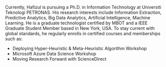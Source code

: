 Currently, Hafizul is pursuing a Ph.D. in Information Technology at Universiti Teknologi PETRONAS. His research interests include Information Extraction, Predictive Analytics, Big Data Analytics, Artificial Intelligence, Machine Learning. He is a graduate technologist certified by MBOT and a IEEE Graduate Student Member based in New York, USA. To stay current with global standards, he regularly enrolls in certified courses and memberships such as:
<ul>
	<li>Deploying Hyper-Heuristic &amp; Meta-Heuristic Algorithm Workshop</li>
	<li>Microsoft Azure Data Science Workshop</li>
	<li>Moving Research Forward with ScienceDirect</li>
</ul>
